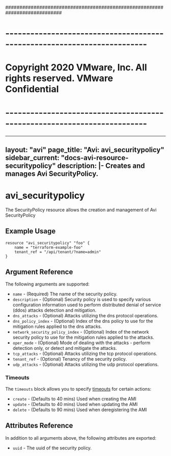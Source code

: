 ############################################################################
# ------------------------------------------------------------------------
# Copyright 2020 VMware, Inc.  All rights reserved. VMware Confidential
# ------------------------------------------------------------------------
###

---
layout: "avi"
page_title: "Avi: avi_securitypolicy"
sidebar_current: "docs-avi-resource-securitypolicy"
description: |-
  Creates and manages Avi SecurityPolicy.
---

# avi_securitypolicy

The SecurityPolicy resource allows the creation and management of Avi SecurityPolicy

## Example Usage

```hcl
resource "avi_securitypolicy" "foo" {
    name = "terraform-example-foo"
    tenant_ref = "/api/tenant/?name=admin"
}
```

## Argument Reference

The following arguments are supported:

* `name` - (Required) The name of the security policy.
* `description` - (Optional) Security policy is used to specify various configuration information used to perform distributed denial of service (ddos) attacks detection and mitigation.
* `dns_attacks` - (Optional) Attacks utilizing the dns protocol operations.
* `dns_policy_index` - (Optional) Index of the dns policy to use for the mitigation rules applied to the dns attacks.
* `network_security_policy_index` - (Optional) Index of the network security policy to use for the mitigation rules applied to the attacks.
* `oper_mode` - (Optional) Mode of dealing with the attacks - perform detection only, or detect and mitigate the attacks.
* `tcp_attacks` - (Optional) Attacks utilizing the tcp protocol operations.
* `tenant_ref` - (Optional) Tenancy of the security policy.
* `udp_attacks` - (Optional) Attacks utilizing the udp protocol operations.


### Timeouts

The `timeouts` block allows you to specify [timeouts](https://www.terraform.io/docs/configuration/resources.html#timeouts) for certain actions:

* `create` - (Defaults to 40 mins) Used when creating the AMI
* `update` - (Defaults to 40 mins) Used when updating the AMI
* `delete` - (Defaults to 90 mins) Used when deregistering the AMI

## Attributes Reference

In addition to all arguments above, the following attributes are exported:

* `uuid` -  The uuid of the security policy.

